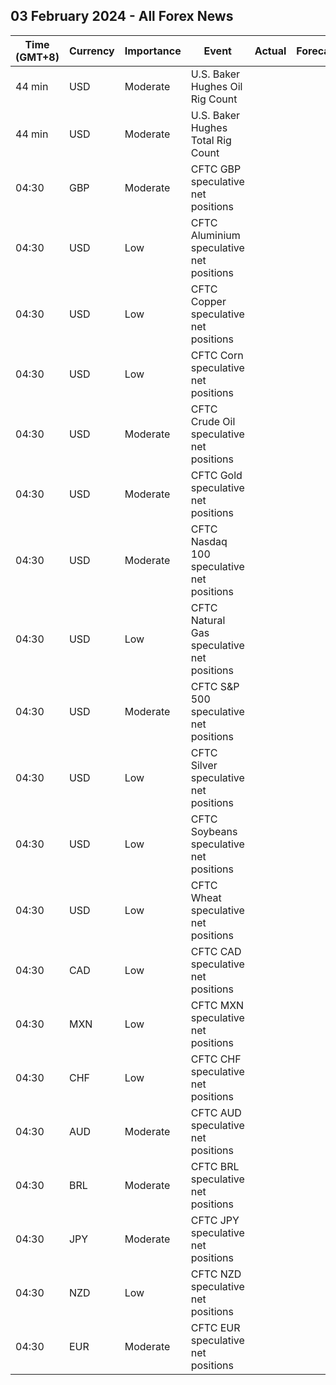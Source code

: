 ## 03 February 2024 - All Forex News

| Time (GMT+8) | Currency | Importance | Event | Actual | Forecast | Previous |
|------|----------|------------|-------|--------|----------|----------|
| 44 min | USD | Moderate | U.S. Baker Hughes Oil Rig Count |  |  | 499 |
| 44 min | USD | Moderate | U.S. Baker Hughes Total Rig Count |  |  | 621 |
| 04:30 | GBP | Moderate | CFTC GBP speculative net positions |  |  | 31.4K |
| 04:30 | USD | Low | CFTC Aluminium speculative net positions |  |  | 4.3K |
| 04:30 | USD | Low | CFTC Copper speculative net positions |  |  | -29.9K |
| 04:30 | USD | Low | CFTC Corn speculative net positions |  |  | -219.2K |
| 04:30 | USD | Moderate | CFTC Crude Oil speculative net positions |  |  | 184.0K |
| 04:30 | USD | Moderate | CFTC Gold speculative net positions |  |  | 169.5K |
| 04:30 | USD | Moderate | CFTC Nasdaq 100 speculative net positions |  |  | 33.0K |
| 04:30 | USD | Low | CFTC Natural Gas speculative net positions |  |  | -80.6K |
| 04:30 | USD | Moderate | CFTC S&P 500 speculative net positions |  |  | -189.5K |
| 04:30 | USD | Low | CFTC Silver speculative net positions |  |  | 17.7K |
| 04:30 | USD | Low | CFTC Soybeans speculative net positions |  |  | -106.0K |
| 04:30 | USD | Low | CFTC Wheat speculative net positions |  |  | -42.8K |
| 04:30 | CAD | Low | CFTC CAD speculative net positions |  |  | -8.5K |
| 04:30 | MXN | Low | CFTC MXN speculative net positions |  |  | 75.1K |
| 04:30 | CHF | Low | CFTC CHF speculative net positions |  |  | -5.2K |
| 04:30 | AUD | Moderate | CFTC AUD speculative net positions |  |  | -54.1K |
| 04:30 | BRL | Moderate | CFTC BRL speculative net positions |  |  | 23.8K |
| 04:30 | JPY | Moderate | CFTC JPY speculative net positions |  |  | -70.6K |
| 04:30 | NZD | Low | CFTC NZD speculative net positions |  |  | -1.7K |
| 04:30 | EUR | Moderate | CFTC EUR speculative net positions |  |  | 88.3K |

